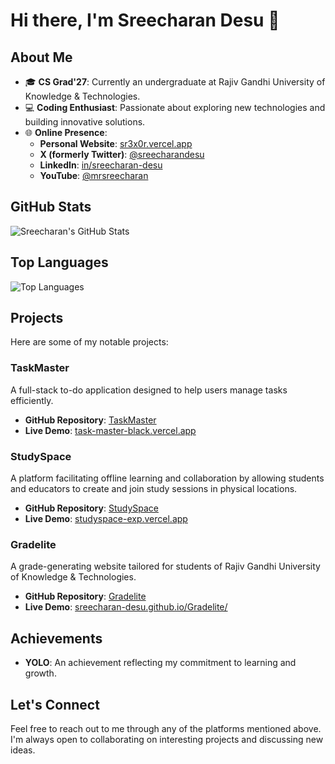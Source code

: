 # Hi there, I'm Sreecharan Desu 👋

## About Me

- 🎓 **CS Grad'27**: Currently an undergraduate at Rajiv Gandhi University of Knowledge & Technologies.
- 💻 **Coding Enthusiast**: Passionate about exploring new technologies and building innovative solutions.
- 🌐 **Online Presence**:
  - **Personal Website**: [sr3x0r.vercel.app](https://sr3x0r.vercel.app/)
  - **X (formerly Twitter)**: [@sreecharandesu](https://x.com/sreecharandesu)
  - **LinkedIn**: [in/sreecharan-desu](https://www.linkedin.com/in/sreecharan-desu/)
  - **YouTube**: [@mrsreecharan](https://www.youtube.com/@mrsreecharan)

## GitHub Stats

![Sreecharan's GitHub Stats](https://github-readme-stats.vercel.app/api?username=sreecharan-desu&show_icons=true&theme=radical)

## Top Languages

![Top Languages](https://github-readme-stats.vercel.app/api/top-langs/?username=sreecharan-desu&layout=compact&theme=radical)

## Projects

Here are some of my notable projects:

### TaskMaster

A full-stack to-do application designed to help users manage tasks efficiently.
- **GitHub Repository**: [TaskMaster](https://github.com/sreecharan-desu/TaskMaster)
- **Live Demo**: [task-master-black.vercel.app](https://task-master-black.vercel.app/)

### StudySpace

A platform facilitating offline learning and collaboration by allowing students and educators to create and join study sessions in physical locations.
- **GitHub Repository**: [StudySpace](https://github.com/sreecharan-desu/Studyspace)
- **Live Demo**: [studyspace-exp.vercel.app](https://studyspace-exp.vercel.app/)

### Gradelite

A grade-generating website tailored for students of Rajiv Gandhi University of Knowledge & Technologies.
- **GitHub Repository**: [Gradelite](https://github.com/sreecharan-desu/Gradelite)
- **Live Demo**: [sreecharan-desu.github.io/Gradelite/](https://sreecharan-desu.github.io/Gradelite/)

## Achievements

- **YOLO**: An achievement reflecting my commitment to learning and growth.

## Let's Connect

Feel free to reach out to me through any of the platforms mentioned above. I'm always open to collaborating on interesting projects and discussing new ideas.

